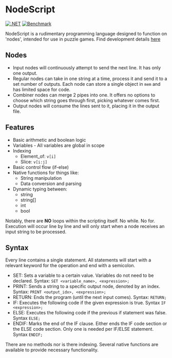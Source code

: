 # NodeScript
[![.NET](https://github.com/aviboddu/NodeScript/actions/workflows/dotnet.yml/badge.svg?branch=master&event=push)](https://github.com/aviboddu/NodeScript/actions/workflows/dotnet.yml) [![Benchmark](https://github.com/aviboddu/NodeScript/actions/workflows/benchmark.yml/badge.svg?branch=master&event=push)](https://github.com/aviboddu/NodeScript/actions/workflows/benchmark.yml)


NodeScript is a rudimentary programming language designed to function on 'nodes', intended for use in puzzle games. Find development details [here](./Development.md)

## Nodes
- Input nodes will continuously attempt to send the next line. It has only one output.
- Regular nodes can take in one string at a time, process it and send it to a set number of outputs. Each node can store a single object in `mem` and has limited space for code.
- Combiner nodes can merge 2 pipes into one. It offers no options to choose which string goes through first, picking whatever comes first.
- Output nodes will consume the lines sent to it, placing it in the output file.

## Features
- Basic arithmetic and boolean logic
- Variables - All variables are global in scope
- Indexing
    - Element_of: `v[i]`
    - Slice: `v[i:j]`
- Basic control flow (if-else)
- Native functions for things like:
    - String manipulation
    - Data conversion and parsing
- Dynamic typing between:
    - string
    - string[]
    - int
    - bool

Notably, there are **NO** loops within the scripting itself. No while. No for.
Execution will occur line by line and will only start when a node receives an input string to be processed.

## Syntax
Every line contains a single statement. All statements will start with a relevant keyword for the operation and end with a semicolon.
- SET: Sets a variable to a certain value. Variables do not need to be declared. Syntax: `SET <variable_name>, <expression>;`
- PRINT: Sends a string to a specific output node, denoted by an index. Syntax: `PRINT <output_idx>, <expression>;`
- RETURN: Ends the program (until the next input comes). Syntax: `RETURN;`
- IF: Executes the following code if the given expression is true. Syntax `IF <expression>;`
- ELSE: Executes the following code if the previous if statement was false. Syntax `ELSE;`
- ENDIF: Marks the end of the IF clause. Either ends the IF code section or the ELSE code section. Only one is needed per IF/ELSE statement. Syntax `ENDIF;`

There are no methods nor is there indexing. Several native functions are available to provide necessary functionality.